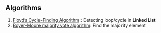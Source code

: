 ## Algorithms
1. [Floyd’s Cycle-Finding Algorithm](https://www.geeksforgeeks.org/how-does-floyds-slow-and-fast-pointers-approach-work/) : Detecting loop/cycle in **Linked List**
2. [Boyer–Moore majority vote algorithm](https://en.wikipedia.org/wiki/Boyer%E2%80%93Moore_majority_vote_algorithmw): Find the majority element
